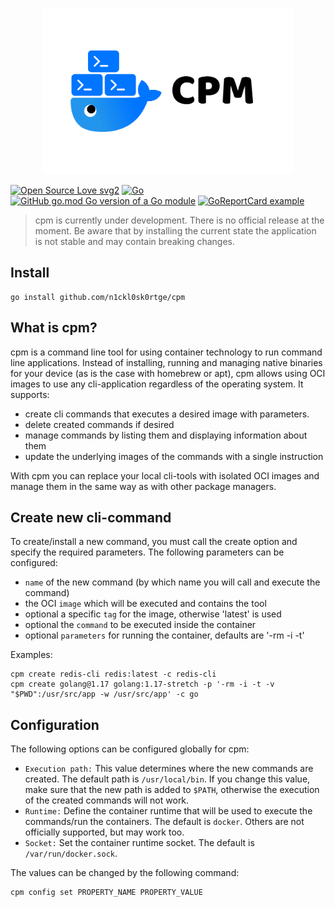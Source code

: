 <p align="center">
    <img  src=".github/cpm-logo.png"
      width="400" border="0" alt="cpm">
</p>

[![Open Source Love svg2](https://badges.frapsoft.com/os/v2/open-source.svg?v=103)](https://github.com/ellerbrock/open-source-badges/)
[![Go](https://img.shields.io/badge/--00ADD8?logo=go&logoColor=ffffff)](https://golang.org/)
[![GitHub go.mod Go version of a Go module](https://img.shields.io/github/go-mod/go-version/n1ckl0sk0rtge/cpm.svg)](https://github.com/gomods/athens)
[![GoReportCard example](https://goreportcard.com/badge/github.com/n1ckl0sk0rtge/cpm)](https://goreportcard.com/report/github.com/n1ckl0sk0rtge/cpm)

> cpm is currently under development. There is no official release at 
> the moment. Be aware that by installing the current state the application 
> is not stable and may contain breaking changes.

## Install

```shell
go install github.com/n1ckl0sk0rtge/cpm
```

## What is cpm?

cpm is a command line tool for using container technology
to run command line applications. Instead of installing, 
running and managing native binaries for your device 
(as is the case with homebrew or apt), cpm allows using 
OCI images to use any cli-application regardless of the 
operating system. It supports:

- create cli commands that executes a desired image with parameters.
- delete created commands if desired
- manage commands by listing them and displaying information about them
- update the underlying images of the commands with a single instruction

With cpm you can replace your local cli-tools with isolated
OCI images and manage them in the same way as with other package managers.

## Create new cli-command

To create/install a new command, you must call the
create option and specify the required parameters. The
following parameters can be configured:
- `name` of the new command (by which name you will call and execute the command)
- the OCI `image` which will be executed and contains the tool
- optional a specific `tag` for the image, otherwise 'latest' is used
- optional the `command` to be executed inside the container
- optional `parameters` for running the container, defaults are '-rm -i -t'

Examples:
```shell
cpm create redis-cli redis:latest -c redis-cli
cpm create golang@1.17 golang:1.17-stretch -p '-rm -i -t -v "$PWD":/usr/src/app -w /usr/src/app' -c go
```

## Configuration

The following options can be configured globally for cpm:

- `Execution path:` This value determines where the new commands are created.
  The default path is `/usr/local/bin`. If you change this value, make sure that the new
  path is added to `$PATH`, otherwise the execution of the created commands will not work.
- `Runtime:` Define the container runtime that will be used to execute the 
commands/run the containers. The default is `docker`. Others are not officially supported,
but may work too.
- `Socket:` Set the container runtime socket. The default is `/var/run/docker.sock`.

The values can be changed by the following command:
```shell
cpm config set PROPERTY_NAME PROPERTY_VALUE 
```
